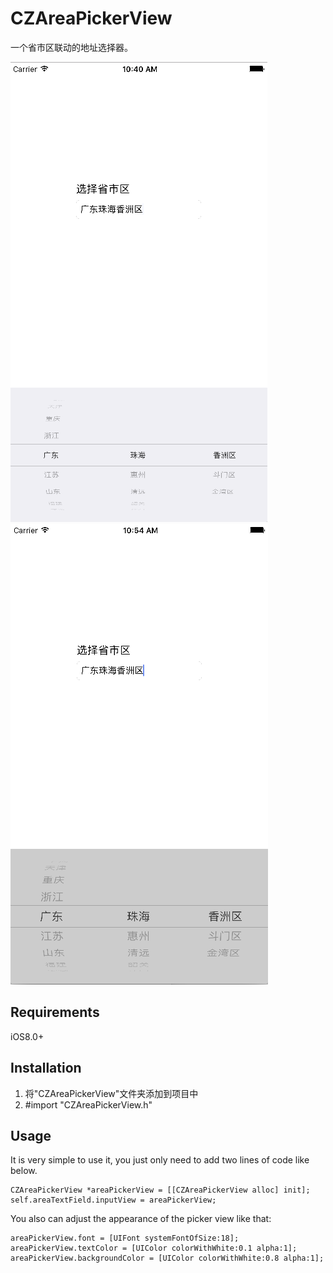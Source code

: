 # CZAreaPickerView
一个省市区联动的地址选择器。

![screen_shot1](screen_shot1.png)
![screen_shot2](screen_shot2.png)

## Requirements

iOS8.0+


## Installation
1. 将"CZAreaPickerView"文件夹添加到项目中
2. #import "CZAreaPickerView.h"


## Usage
It is very simple to use it, you just only need to add two lines of code like below.

```
CZAreaPickerView *areaPickerView = [[CZAreaPickerView alloc] init];
self.areaTextField.inputView = areaPickerView;

```
You also can adjust the appearance of the picker view like that:
```
areaPickerView.font = [UIFont systemFontOfSize:18];
areaPickerView.textColor = [UIColor colorWithWhite:0.1 alpha:1];
areaPickerView.backgroundColor = [UIColor colorWithWhite:0.8 alpha:1];
```
